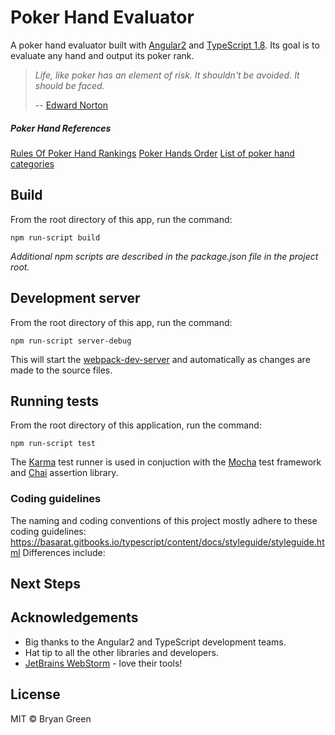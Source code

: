 # Poker Hand Evaluator

A poker hand evaluator built with [Angular2](https://angular.io/) and
[TypeScript 1.8](http://www.typescriptlang.org/). Its goal is to
evaluate any hand and output its poker rank.


>_Life, like poker has an element of risk. It shouldn't be avoided. It
>should be faced._
>
>-- [Edward Norton](http://www.brainyquote.com/quotes/quotes/e/edwardnort418306.html)



##### Poker Hand References
[Rules Of Poker Hand Rankings](http://www.cardplayer.com/rules-of-poker/hand-rankings)
[Poker Hands Order](https://www.pokerstars.com/poker/games/rules/hand-rankings/)
[List of poker hand categories](https://en.wikipedia.org/wiki/List_of_poker_hand_categories)

## Build

From the root directory of this app, run the command:

```
npm run-script build
```

_Additional npm scripts are described in the package.json file in
the project root._

## Development server

From the root directory of this app, run the command:

```
npm run-script server-debug
```

This will start the
[webpack-dev-server](https://webpack.github.io/docs/webpack-dev-server.html)
and automatically as changes are made to the source files.

## Running tests

From the root directory of this application, run the command:

```
npm run-script test
```

The [Karma](https://karma-runner.github.io/1.0/index.html) test runner
is used in conjuction with the [Mocha](https://mochajs.org/) test
framework and [Chai](http://chaijs.com/) assertion library.


### Coding guidelines

The naming and coding conventions of this project mostly adhere to these
coding guidelines:
https://basarat.gitbooks.io/typescript/content/docs/styleguide/styleguide.html
Differences include:

## Next Steps


## Acknowledgements

- Big thanks to the Angular2 and TypeScript development teams.
- Hat tip to all the other libraries and developers.
- [JetBrains WebStorm](https://www.jetbrains.com/webstorm/) - love their tools!



## License

MIT © Bryan Green
